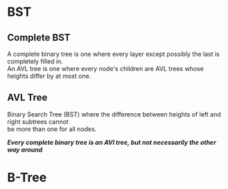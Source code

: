 # BST


## Complete BST  
A complete binary tree is one where every layer except possibly the last is completely filled in.   
An AVL tree is one where every node's children are AVL trees whose heights differ by at most one.  


## AVL Tree
Binary Search Tree (BST) where the difference between heights of left and right subtrees cannot   
be more than one for all nodes.

***Every complete binary tree is an AVl tree, but not necessarily the other way around***

# B-Tree


# 
